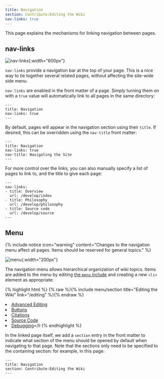 ```yaml
---
title: Navigation
section: Contribute:Editing the Wiki
nav-links: true
---
```


This page explains the mechanisms for linking navigation between pages.

## nav-links

![nav-links](/media/editing/nav-links.png){:width="600px"}

`nav-links` provide a navigation bar at the top of your page. This is a nice way to tie together several related pages, without affecting the site-wide side menu.

`nav-links` are enabled in the front matter of a page. Simply turning them on with a `true` value will automatically link to all pages in the same directory:

```
---
title: Navigation
nav-links: true
---
```

By default, pages will appear in the navigation section using their `title`. If desired, this can be overridden using the `nav-title` front matter:

```
---
title: Navigation
nav-links: true
nav-title: Navigating the Site
---
```

For more control over the links, you can also manually specify a list of pages to link to, and the title to give each page:

```
---
nav-links:
- title: Overview
  url: /develop/index
- title: Philosophy
  url: /develop/philosophy
- title: Source code
  url: /develop/source
---
```



## Menu

{% include notice icon="warning" content="Changes to the navigation menu affect all pages. Items should be reserved for general topics." %}

![menu](/media/editing/menu.png){:width="200px"}

The navigation menu allows hierarchical organization of wiki topics. Items are added to the menu by editing [the `menu` include](https://github.com/imagej/imagej.github.io/blob/-/_includes/layout/menu) and creating a new `<li>` element as appropriate:

{% highlight html %}
            {% raw %}{% include menu/section title="Editing the Wiki" link="/editing" %}{% endraw %}
              <li><a href="/editing/advanced">Advanced Editing</a></li>
              <li><a href="/editing/buttons">Buttons</a></li>
              <li><a href="/editing/citations">Citations</a></li>
              <li><a href="/editing/code">Source Code</a></li>
              <li><a href="/editing/debugging">Debugging</a></li
{% endhighlight %}

In the linked page itself, we add a `section` entry in the front matter to indicate what section of the menu should be opened by default when navigating to that page. Note that the sections only need to be specified to the containing section: for example, in this page:

```
---
title: Navigation
section: Contribute:Editing the Wiki
---
```
